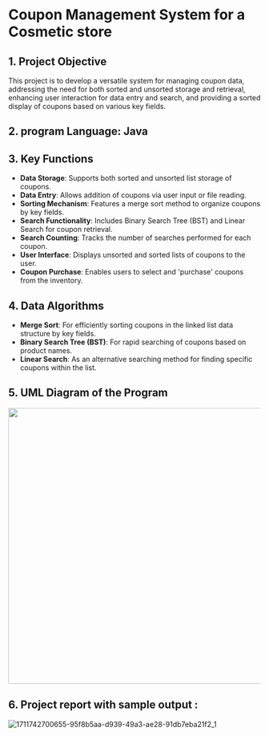 # Coupon Management System for a Cosmetic store

## 1. Project Objective
   This project is to develop a versatile system for managing coupon data, addressing the need for both sorted and unsorted storage and retrieval, enhancing user interaction for data entry and search, and providing a sorted display of coupons based on various key fields.

## 2. program Language: Java

## 3. Key Functions
   - **Data Storage**: Supports both sorted and unsorted list storage of coupons.
   - **Data Entry**: Allows addition of coupons via user input or file reading.
   - **Sorting Mechanism**: Features a merge sort method to organize coupons by key fields.
   - **Search Functionality**: Includes Binary Search Tree (BST) and Linear Search for coupon retrieval.
   - **Search Counting**: Tracks the number of searches performed for each coupon.
   - **User Interface**: Displays unsorted and sorted lists of coupons to the user.
   - **Coupon Purchase**: Enables users to select and 'purchase' coupons from the inventory.
  
## 4. Data Algorithms
   - **Merge Sort**: For efficiently sorting coupons in the linked list data structure by key fields.
   - **Binary Search Tree (BST)**: For rapid searching of coupons based on product names.
   - **Linear Search**: As an alternative searching method for finding specific coupons within the list.

## 5. UML Diagram of the Program
   <img src="https://github.com/jennakwak/Coupon-Management-System/assets/159206625/de565896-0ba2-4e12-8753-6bc211c8c9d8" width="550">

## 6. Project report with sample output :    
![1711742700655-95f8b5aa-d939-49a3-ae28-91db7eba21f2_1](https://github.com/jennakwak/Coupon-Management-System/assets/159206625/432fb268-e3e6-4b8b-8249-2a386eb06f1c)
